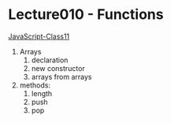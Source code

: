 # Lecture010 - Functions
[JavaScript-Class11](https://www.youtube.com/watch?v=o3c8cW73weQ&list=PLvq-jIkSeTUZ6QgYYO3MwG9EMqC-KoLXA&index=12 "JavaScript: 11. Arreglos (Arrays)")

1. Arrays
     1. declaration
     2. new constructor
     3. arrays from arrays
1. methods:
     1. length
     2. push
     3. pop